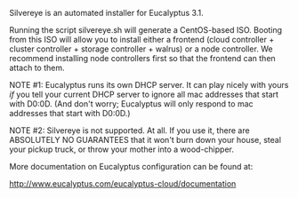 Silvereye is an automated installer for Eucalyptus 3.1.

Running the script silvereye.sh will generate a CentOS-based ISO.  Booting from this ISO
will allow you to install either a frontend (cloud controller + cluster controller + storage
controller + walrus) or a node controller.  We recommend installing node controllers first 
so that the frontend can then attach to them.

NOTE #1: Eucalyptus runs its own DHCP server. It can play nicely with yours *if* you tell your current
DHCP server to ignore all mac addresses that start with D0:0D.  (And don't worry; Eucalyptus will
only respond to mac addresses that start with D0:0D.)

NOTE #2: Silvereye is not supported.  At all.  If you use it, there are ABSOLUTELY NO GUARANTEES that 
it won't burn down your house, steal your pickup truck, or throw your mother into a wood-chipper.

More documentation on Eucalyptus configuration can be found at:

http://www.eucalyptus.com/eucalyptus-cloud/documentation
